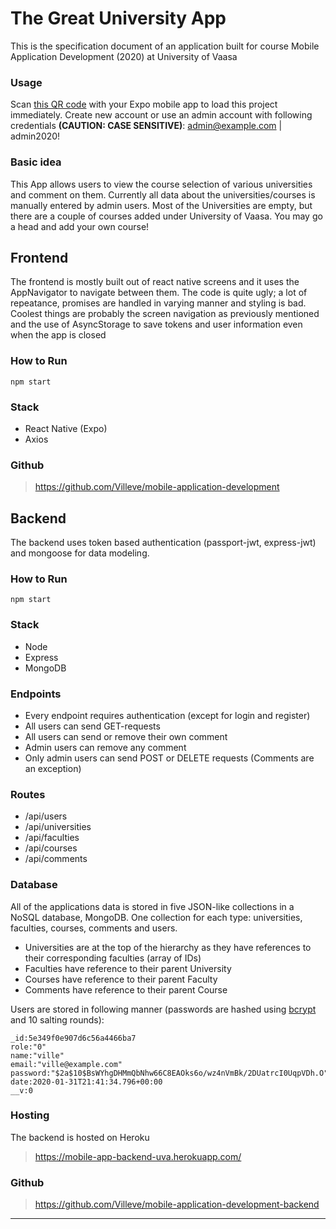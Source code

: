 # The Great University App
This is the specification document of an application built for course Mobile Application Development (2020) at University of Vaasa

### Usage
Scan [this QR code](https://expo.io/@villeve/react-native-app) with your Expo mobile app to load this project immediately. Create new account or use an admin account with following credentials **(CAUTION: CASE SENSITIVE)**: admin@example.com | admin2020!

### Basic idea
This App allows users to view the course selection of various universities and comment on them. Currently all data about the universities/courses is manually entered by admin users. Most of the Universities are empty, but there are a couple of courses added under University of Vaasa. You may go a head and add your own course!

## Frontend
The frontend is mostly built out of react native screens and it uses the AppNavigator to navigate between them. The code is quite ugly; a lot of repeatance, promises are handled in varying manner and styling is bad. Coolest things are probably the screen navigation as previously mentioned and the use of AsyncStorage to save tokens and user information even when the app is closed

### How to Run
    npm start

### Stack
- React Native (Expo)
- Axios

### Github
>https://github.com/Villeve/mobile-application-development

## Backend
The backend uses token based authentication (passport-jwt, express-jwt) and mongoose for data modeling.

### How to Run
    npm start

### Stack
- Node
- Express
- MongoDB

### Endpoints
- Every endpoint requires authentication (except for login and register)
- All users can send GET-requests
- All users can send or remove their own comment
- Admin users can remove any comment
- Only admin users can send POST or DELETE requests (Comments are an exception)

### Routes
- /api/users
- /api/universities
- /api/faculties
- /api/courses
- /api/comments

### Database
All of the applications data is stored in five JSON-like collections in a NoSQL database, MongoDB. One collection for each type: universities, faculties, courses, comments and users.

- Universities are at the top of the hierarchy as they have references to their corresponding faculties (array of IDs)
- Faculties have reference to their parent University
- Courses have reference to their parent Faculty
- Comments have reference to their parent Course

Users are stored in following manner (passwords are hashed using [bcrypt](https://www.npmjs.com/package/bcryptjs) and 10 salting rounds):

    _id:5e349f0e907d6c56a4466ba7
    role:"0"
    name:"ville"
    email:"ville@example.com"
    password:"$2a$10$BsWYhgDHMmQbNhw66C8EAOks6o/wz4nVmBk/2DUatrcI0UqpVDh.O"
    date:2020-01-31T21:41:34.796+00:00
    __v:0

### Hosting
The backend is hosted on Heroku
>https://mobile-app-backend-uva.herokuapp.com/

### Github
>https://github.com/Villeve/mobile-application-development-backend

----